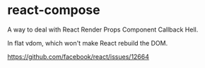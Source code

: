 # react-compose
A way to deal with React Render Props Component Callback Hell.

In flat vdom, which won't make React rebuild the DOM.

https://github.com/facebook/react/issues/12664
